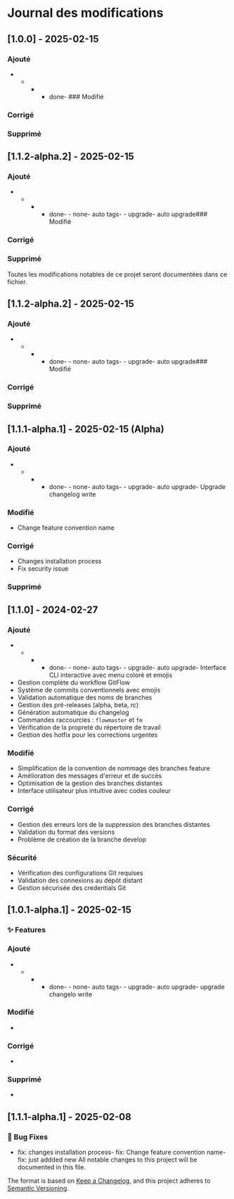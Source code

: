 # Journal des modifications

## [1.0.0] - 2025-02-15
### Ajouté
-  -  -  -  done-  ### Modifié
### Corrigé
### Supprimé

## [1.1.2-alpha.2] - 2025-02-15
### Ajouté
-  -  -  -  done-  -  none-  auto tags-  -  upgrade-  auto upgrade### Modifié
### Corrigé
### Supprimé

Toutes les modifications notables de ce projet seront documentées dans ce fichier.

## [1.1.2-alpha.2] - 2025-02-15
### Ajouté
-  -  -  -  done-  -  none-  auto tags-  -  upgrade-  auto upgrade### Modifié
### Corrigé
### Supprimé

## [1.1.1-alpha.1] - 2025-02-15 (Alpha)
### Ajouté
-  -  -  -  done-  -  none-  auto tags-  -  upgrade-  auto upgrade- Upgrade changelog write
### Modifié
- Change feature convention name
### Corrigé
- Changes installation process
- Fix security issue
### Supprimé

## [1.1.0] - 2024-02-27
### Ajouté
-  -  -  -  done-  -  none-  auto tags-  -  upgrade-  auto upgrade- Interface CLI interactive avec menu coloré et emojis
- Gestion complète du workflow GitFlow
- Système de commits conventionnels avec emojis
- Validation automatique des noms de branches
- Gestion des pré-releases (alpha, beta, rc)
- Génération automatique du changelog
- Commandes raccourcies : `flowmaster` et `fm`
- Vérification de la propreté du répertoire de travail
- Gestion des hotfix pour les corrections urgentes

### Modifié
- Simplification de la convention de nommage des branches feature
- Amélioration des messages d'erreur et de succès
- Optimisation de la gestion des branches distantes
- Interface utilisateur plus intuitive avec codes couleur

### Corrigé
- Gestion des erreurs lors de la suppression des branches distantes
- Validation du format des versions
- Problème de création de la branche develop

### Sécurité
- Vérification des configurations Git requises
- Validation des connexions au dépôt distant
- Gestion sécurisée des credentials Git

## [1.0.1-alpha.1] - 2025-02-15
### ✨ Features
### Ajouté
-  -  -  -  done-  -  none-  auto tags-  -  upgrade-  auto upgrade-  upgrade changelo write
### Modifié
- 
### Corrigé
- 
### Supprimé
- 

## [1.1.1-alpha.1] - 2025-02-08

### 🐛 Bug Fixes
- fix: changes installation process- fix: Change feature convention name- fix: just addded new
All notable changes to this project will be documented in this file.

The format is based on [Keep a Changelog](https://keepachangelog.com/en/1.0.0/),
and this project adheres to [Semantic Versioning](https://semver.org/spec/v2.0.0.html).


